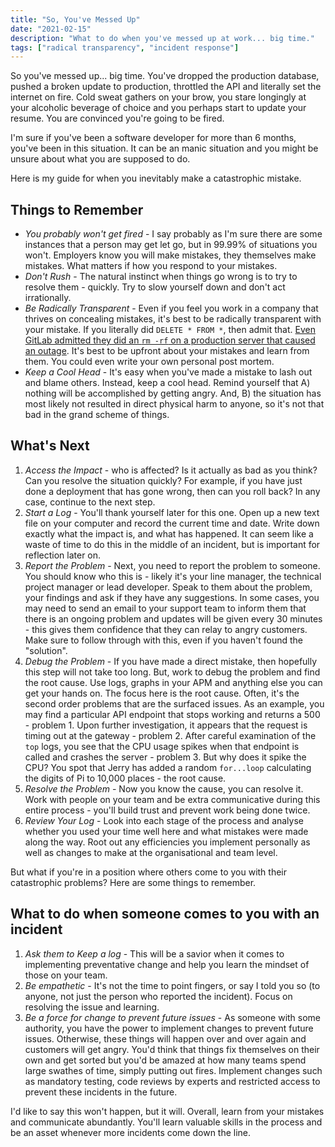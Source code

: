 ```yaml
---
title: "So, You've Messed Up"
date: "2021-02-15"
description: "What to do when you've messed up at work... big time."
tags: ["radical transparency", "incident response"]
---
```


So you've messed up... big time. You've dropped the production database, pushed a broken update to production, throttled the API and literally set the internet on fire. Cold sweat gathers on your brow, you stare longingly at your alcoholic beverage of choice and you perhaps start to update your resume. You are convinced you're going to be fired.

I'm sure if you've been a software developer for more than 6 months, you've been in this situation. It can be an manic situation and you might be unsure about what you are supposed to do.

Here is my guide for when you inevitably make a catastrophic mistake.


## Things to Remember
* *You _probably_ won't get fired* - I say probably as I'm sure there are some instances that a person may get let go, but in 99.99% of situations you won't. Employers know you will make mistakes, they themselves make mistakes. What matters if how you respond to your mistakes.
* *Don't Rush* - The natural instinct when things go wrong is to try to resolve them - quickly. Try to slow yourself down and don't act irrationally.
* *Be Radically Transparent* - Even if you feel you work in a company that thrives on concealing mistakes, it's best to be radically transparent with your mistake. If you literally did `DELETE * FROM *`, then admit that. [Even GitLab admitted they did an `rm -rf` on a production server that caused an outage](https://about.gitlab.com/2017/02/10/postmortem-of-database-outage-of-january-31/). It's best to be upfront about your mistakes and learn from them. You could even write your own personal post mortem.
* *Keep a Cool Head* - It's easy when you've made a mistake to lash out and blame others. Instead, keep a cool head. Remind yourself that A) nothing will be accomplished by getting angry. And, B) the situation has most likely not resulted in direct physical harm to anyone, so it's not that bad in the grand scheme of things.

## What's Next
1. *Access the Impact* - who is affected? Is it actually as bad as you think? Can you resolve the situation quickly? For example, if you have just done a deployment that has gone wrong, then can you roll back? In any case, continue to the next step.
2. *Start a Log* - You'll thank yourself later for this one. Open up a new text file on your computer and record the current time and date. Write down exactly what the impact is, and what has happened. It can seem like a waste of time to do this in the middle of an incident, but is important for reflection later on.
3. *Report the Problem* - Next, you need to report the problem to someone. You should know who this is - likely it's your line manager, the technical project manager or lead developer. Speak to them about the problem, your findings and ask if they have any suggestions. In some cases, you may need to send an email to your support team to inform them that there is an ongoing problem and updates will be given every 30 minutes - this gives them confidence that they can relay to angry customers. Make sure to follow through with this, even if you haven't found the "solution". 
4. *Debug the Problem* - If you have made a direct mistake, then hopefully this step will not take too long. But, work to debug the problem and find the root cause. Use logs, graphs in your APM and anything else you can get your hands on. The focus here is the root cause. Often, it's the second order problems that are the surfaced issues. As an example, you may find a particular API endpoint that stops working and returns a 500 - problem 1. Upon further investigation, it appears that the request is timing out at the gateway - problem 2. After careful examination of the `top` logs, you see that the CPU usage spikes when that endpoint is called and crashes the server - problem 3. But why does it spike the CPU? You spot that Jerry has added a random `for...loop` calculating the digits of Pi to 10,000 places - the root cause.
 5. *Resolve the Problem* - Now you know the cause, you can resolve it. Work with people on your team and be extra communicative during this entire process - you'll build trust and prevent work being done twice.
6. *Review Your Log* - Look into each stage of the process and analyse whether you used your time well here and what mistakes were made along the way. Root out any efficiencies you implement personally as well as changes to make at the organisational and team level.

But what if you're in a position where others come to you with their catastrophic problems? Here are some things to remember.

## What to do when someone comes to you with an incident
1. *Ask them to Keep a log* - This will be a savior when it comes to implementing preventative change and help you learn the mindset of those on your team.
2. *Be empathetic* - It's not the time to point fingers, or say I told you so (to anyone, not just the person who reported the incident). Focus on resolving the issue and learning.
3. *Be a force for change to prevent future issues* - As someone with some authority, you have the power to implement changes to prevent future issues. Otherwise, these things will happen over and over again and customers will get angry. You'd think that things fix themselves on their own and get sorted but you'd be amazed at how many teams spend large swathes of time, simply putting out fires. Implement changes such as mandatory testing, code reviews by experts and restricted access to prevent these incidents in the future.

I'd like to say this won't happen, but it will. Overall, learn from your mistakes and communicate abundantly. You'll learn valuable skills in the process and be an asset whenever more incidents come down the line. 
